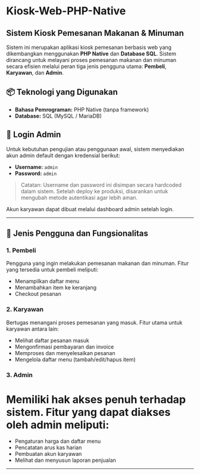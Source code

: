 # Kiosk-Web-PHP-Native

## Sistem Kiosk Pemesanan Makanan & Minuman

Sistem ini merupakan aplikasi kiosk pemesanan berbasis web yang dikembangkan menggunakan **PHP Native** dan **Database SQL**. Sistem dirancang untuk melayani proses pemesanan makanan dan minuman secara efisien melalui peran tiga jenis pengguna utama: **Pembeli**, **Karyawan**, dan **Admin**.

## 📦 Teknologi yang Digunakan

- **Bahasa Pemrograman:** PHP Native (tanpa framework)
- **Database:** SQL (MySQL / MariaDB)

## 🔐 Login Admin

Untuk kebutuhan pengujian atau penggunaan awal, sistem menyediakan akun admin default dengan kredensial berikut:

- **Username:** `admin`
- **Password:** `admin`

> Catatan: Username dan password ini disimpan secara hardcoded dalam sistem. Setelah deploy ke produksi, disarankan untuk mengubah metode autentikasi agar lebih aman.

Akun karyawan dapat dibuat melalui dashboard admin setelah login.

---

## 👥 Jenis Pengguna dan Fungsionalitas

### 1. Pembeli
Pengguna yang ingin melakukan pemesanan makanan dan minuman. Fitur yang tersedia untuk pembeli meliputi:

- Menampilkan daftar menu
- Menambahkan item ke keranjang
- Checkout pesanan


### 2. Karyawan
Bertugas menangani proses pemesanan yang masuk. Fitur utama untuk karyawan antara lain:

- Melihat daftar pesanan masuk
- Mengonfirmasi pembayaran dan invoice
- Memproses dan menyelesaikan pesanan
- Mengelola daftar menu (tambah/edit/hapus item)

### 3. Admin
Memiliki hak akses penuh terhadap sistem. Fitur yang dapat diakses oleh admin meliputi:
=
- Pengaturan harga dan daftar menu
- Pencatatan arus kas harian
- Pembuatan akun karyawan
- Melihat dan menyusun laporan penjualan

---
